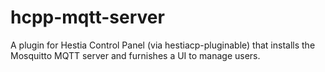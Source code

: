 # hcpp-mqtt-server
A plugin for Hestia Control Panel (via hestiacp-pluginable) that installs the Mosquitto MQTT server and furnishes a UI to manage users.
